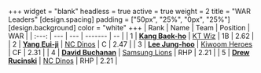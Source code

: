 +++
widget = "blank"
headless = true
active = true
weight = 2
title = "WAR Leaders"
[design.spacing]
padding = ["50px", "25%", "0px", "25%"]
[design.background]
color = "white"
+++
| Rank | Name | Team | Position | WAR |
| :---: | --- | --- | ------- | -- |
| 1 | [**Kang Baek-ho**](/players/11863) | [KT Wiz](/teams/KTWiz) | 1B | 2.62 |
| 2 | [**Yang Eui-ji**](/players/215) | [NC Dinos](/teams/NCDinos) | C | 2.47 |
| 3 | [**Lee Jung-hoo**](/players/10673) | [Kiwoom Heroes](/teams/KiwoomHeroes) | CF | 2.31 |
| 4 | [**David Buchanan**](/players/13683) | [Samsung Lions](/teams/SamsungLions) | RHP | 2.21 |
| 5 | [**Drew Rucinski**](/players/12920) | [NC Dinos](/teams/NCDinos) | RHP | 2.21 |
